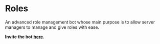 # Roles
An advanced role management bot whose main purpose is to allow server managers to manage and give roles with ease. 

<b> Invite the bot [here](#). </b>
